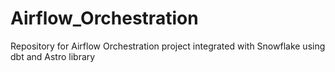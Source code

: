 # Airflow_Orchestration
Repository for Airflow Orchestration project integrated with Snowflake using dbt and Astro library
